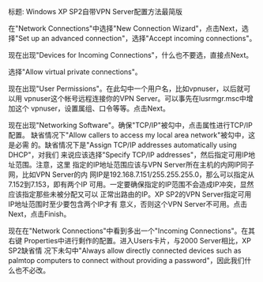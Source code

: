 标题: Windows XP SP2自带VPN Server配置方法最简版

在"Network Connections"中选择"New Connection Wizard"，点击Next，选择"Set
up an advanced connection"，选择"Accept incoming connections"。

现在出现"Devices for Incoming Connections"，什么也不要选，直接点Next。

选择"Allow virtual private connections"。

现在出现"User Permissions"。在此勾中一个用户名，比如vpnuser，以后就可以用
vpnuser这个帐号远程连接你的VPN Server。可以事先在lusrmgr.msc中增加这个
vpnuser，设置属组、口令等等。点击Next。

现在出现"Networking Software"。确保"TCP/IP"被勾中，点击属性进行TCP/IP配置。
缺省情况下"Allow callers to access my local area network"被勾中，这是必需
的。缺省情况下是"Assign TCP/IP addresses automatically using DHCP"，对我们
来说应该选择"Specify TCP/IP addresses"，然后指定可用IP地址范围。注意，这里
指定的IP地址范围应该与VPN Server所在主机的内网IP同子网，比如VPN Server的内
网IP是192.168.7.151/255.255.255.0，那么可以指定从7.152到7.153，即有两个IP
可用。一定要确保指定的IP范围不会造成IP冲突，显然应该指定那些未被分配又可以
正常出路由的IP。XP SP2的VPN Server指定可用IP地址范围时至少要包含两个IP才有
意义，否则这个VPN Server不可用。点击Next，点击Finish。

现在在"Network Connections"中看到多出一个"Incoming Connections"。在其右键
Properties中进行剩作的配置。进入Users卡片，与2000 Server相比，XP SP2缺省情
况下未勾中"Always allow directly connected devices such as palmtop
computers to connect without providing a password"，因此我们什么也不必改。
